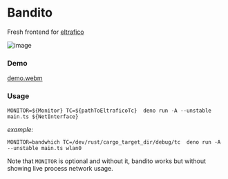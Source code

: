 # Bandito

Fresh frontend for [eltrafico](https://github.com/sigmaSd/Eltrafico)

![image](https://user-images.githubusercontent.com/22427111/187526633-de317357-ce9f-4314-b721-27fa62e0e9ce.png)

### Demo

[demo.webm](https://github.com/user-attachments/assets/3f738bcf-5787-4295-b3b8-3ceb0caf753b)

### Usage

```
MONITOR=${Monitor} TC=${pathToEltraficoTc}  deno run -A --unstable main.ts ${NetInterface}
```

_example:_

```
MONITOR=bandwhich TC=/dev/rust/cargo_target_dir/debug/tc  deno run -A --unstable main.ts wlan0
```

Note that `MONITOR` is optional and without it, bandito works but without
showing live process network usage.
